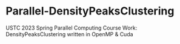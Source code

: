 # Parallel-DensityPeaksClustering
USTC 2023 Spring Parallel Computing Course Work: DensityPeaksClustering written in OpenMP &amp; Cuda
